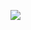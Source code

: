 ![](https://codertzm.oss-cn-chengdu.aliyuncs.com/JavaScript.png)

<!-- Stack Overflow的创立者之一的 Jeff Atwood 在2007年提出了著名的 Atwood定律： Any application that can be written in JavaScript, will eventually be written in JavaScript.


翻译后的意思是任何可以使用JavaScript来实现的应用都最终都会使用JavaScript实现。

javascript对于很多学习前端的小伙伴来说，上手很容易，但是深入却很难，很少有人能够做到精通JavaScript的地步。前端的发展从早期的jQuery时代，到如今的Vue、React、Angular的组件化开发时代，始终离不开JavaScript的核心，因此，深入学习JavaScript对于前端工程师来说至关重要。
 -->
